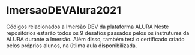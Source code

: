 # ImersaoDEVAlura2021
Códigos relacionados a Imersão DEV da plataforma ALURA 
Neste repositórios estarão todos os 9 desafios passados pelos os instrutures da ALURA durante a Imersão.
Além disso, também terá o certificado criado pelos próprios alunos, na útlima aula disponibilizada.
